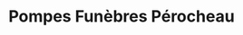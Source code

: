 ---
title: "Pompes Funèbres Pérocheau"
url: /la-mothe-achard/pompes-funebres-perocheau/
shop: Bestattungen
---